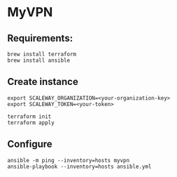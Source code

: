 # MyVPN

## Requirements:

```
brew install terraform
brew install ansible
```

## Create instance

```
export SCALEWAY_ORGANIZATION=<your-organization-key>
export SCALEWAY_TOKEN=<your-token>

terraform init
terraform apply
```

## Configure

```
ansible -m ping --inventory=hosts myvpn
ansible-playbook --inventory=hosts ansible.yml
```
